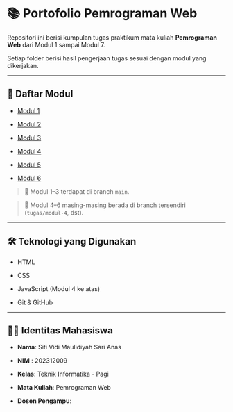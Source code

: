 # 📚 Portofolio Pemrograman Web



Repositori ini berisi kumpulan tugas praktikum mata kuliah **Pemrograman Web** dari Modul 1 sampai Modul 7.



Setiap folder berisi hasil pengerjaan tugas sesuai dengan modul yang dikerjakan.



---



## 📂 Daftar Modul



- [Modul 1](./Modul%201)

- [Modul 2](./Modul%202)

- [Modul 3](./Modul%203)

- [Modul 4](https://github.com/Vidimldyh/Portofolio-Pemrograman-Web-202312009/tree/tugas/modul-4-javascript/Modul%204)

- [Modul 5](https://github.com/Vidimldyh/Portofolio-Pemrograman-Web-202312009/tree/tugas/modul-5-php/Modul%205)

- [Modul 6](https://github.com/Vidimldyh/Portofolio-Pemrograman-Web-202312009/tree/tugas/modul-6-php-mysql/Modul%206)



> 📌 Modul 1–3 terdapat di branch `main`.  

> 📌 Modul 4–6 masing-masing berada di branch tersendiri (`tugas/modul-4`, dst).



---



## 🛠 Teknologi yang Digunakan



- HTML

- CSS

- JavaScript (Modul 4 ke atas)

- Git & GitHub



---



## 👨‍🎓 Identitas Mahasiswa



- **Nama**: Siti Vidi Maulidiyah Sari Anas

- **NIM** : 202312009  

- **Kelas**: Teknik Informatika - Pagi  

- **Mata Kuliah**: Pemrograman Web  

- **Dosen Pengampu**: 



